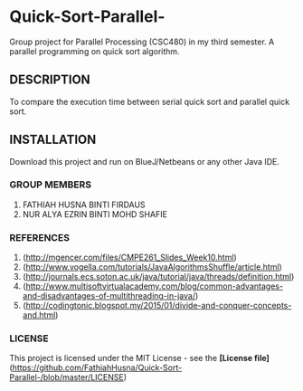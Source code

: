 # Quick-Sort-Parallel-
Group project for Parallel Processing (CSC480) in my third semester. A parallel programming on quick sort algorithm. 

## DESCRIPTION
To compare the execution time between serial quick sort and parallel quick sort. 

## INSTALLATION
Download this project and run on BlueJ/Netbeans or any other Java IDE.

### GROUP MEMBERS
1. FATHIAH HUSNA BINTI FIRDAUS
2. NUR ALYA EZRIN BINTI MOHD SHAFIE

### REFERENCES
1. (http://mgencer.com/files/CMPE261_Slides_Week10.html)
2. (http://www.vogella.com/tutorials/JavaAlgorithmsShuffle/article.html)
3. (http://journals.ecs.soton.ac.uk/java/tutorial/java/threads/definition.html)
4. (http://www.multisoftvirtualacademy.com/blog/common-advantages-and-disadvantages-of-multithreading-in-java/)
5. (http://codingtonic.blogspot.my/2015/01/divide-and-conquer-concepts-and.html)

### LICENSE
This project is licensed under the MIT License - see the **[License file]** (https://github.com/FathiahHusna/Quick-Sort-Parallel-/blob/master/LICENSE) 
